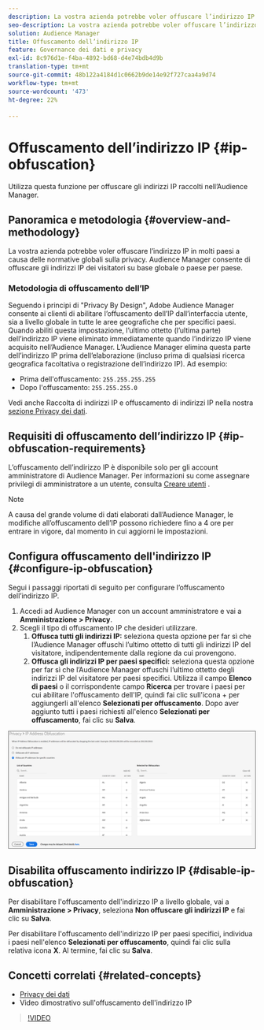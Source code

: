 ```yaml
---
description: La vostra azienda potrebbe voler offuscare l’indirizzo IP in molti paesi a causa delle normative globali sulla privacy. Audience Manager consente di offuscare gli indirizzi IP dei visitatori su base globale o paese per paese.
seo-description: La vostra azienda potrebbe voler offuscare l’indirizzo IP in molti paesi a causa delle normative globali sulla privacy. Audience Manager consente di offuscare gli indirizzi IP dei visitatori su base globale o paese per paese.
solution: Audience Manager
title: Offuscamento dell’indirizzo IP
feature: Governance dei dati e privacy
exl-id: 8c976d1e-f4ba-4892-bd68-d4e74bdb4d9b
translation-type: tm+mt
source-git-commit: 48b122a4184d1c0662b9de14e92f727caa4a9d74
workflow-type: tm+mt
source-wordcount: '473'
ht-degree: 22%

---
```


# Offuscamento dell’indirizzo IP {#ip-obfuscation}

Utilizza questa funzione per offuscare gli indirizzi IP raccolti nell’Audience Manager.

## Panoramica e metodologia {#overview-and-methodology}

La vostra azienda potrebbe voler offuscare l’indirizzo IP in molti paesi a causa delle normative globali sulla privacy. Audience Manager consente di offuscare gli indirizzi IP dei visitatori su base globale o paese per paese.

### Metodologia di offuscamento dell’IP

Seguendo i principi di &quot;Privacy By Design&quot;, Adobe Audience Manager consente ai clienti di abilitare l’offuscamento dell’IP dall’interfaccia utente, sia a livello globale in tutte le aree geografiche che per specifici paesi. Quando abiliti questa impostazione, l’ultimo ottetto (l’ultima parte) dell’indirizzo IP viene eliminato immediatamente quando l’indirizzo IP viene acquisito nell’Audience Manager. L’Audience Manager elimina questa parte dell’indirizzo IP prima dell’elaborazione (incluso prima di qualsiasi ricerca geografica facoltativa o registrazione dell’indirizzo IP). Ad esempio:

* Prima dell&#39;offuscamento: `255.255.255.255`
* Dopo l&#39;offuscamento: `255.255.255.0`

Vedi anche Raccolta di indirizzi IP e offuscamento di indirizzi IP nella nostra [sezione Privacy dei dati](/help/using/overview/data-security-and-privacy/data-privacy.md).

## Requisiti di offuscamento dell’indirizzo IP {#ip-obfuscation-requirements}

L’offuscamento dell’indirizzo IP è disponibile solo per gli account amministratore di Audience Manager. Per informazioni su come assegnare privilegi di amministratore a un utente, consulta [Creare utenti](/help/using/features/administration/administration-overview.md#create-users) .

>[!NOTE]
>
> A causa del grande volume di dati elaborati dall’Audience Manager, le modifiche all’offuscamento dell’IP possono richiedere fino a 4 ore per entrare in vigore, dal momento in cui aggiorni le impostazioni.

## Configura offuscamento dell&#39;indirizzo IP {#configure-ip-obfuscation}

Segui i passaggi riportati di seguito per configurare l’offuscamento dell’indirizzo IP.

1. Accedi ad Audience Manager con un account amministratore e vai a **Amministrazione > Privacy**.
2. Scegli il tipo di offuscamento IP che desideri utilizzare.
   1. **Offusca tutti gli indirizzi IP:**  seleziona questa opzione per far sì che l’Audience Manager offuschi l’ultimo ottetto di tutti gli indirizzi IP del visitatore, indipendentemente dalla regione da cui provengono.
   2. **Offusca gli indirizzi IP per paesi specifici:**  seleziona questa opzione per far sì che l’Audience Manager offuschi l’ultimo ottetto degli indirizzi IP del visitatore per paesi specifici. Utilizza il campo **Elenco di paesi** o il corrispondente campo **Ricerca** per trovare i paesi per cui abilitare l&#39;offuscamento dell&#39;IP, quindi fai clic sull&#39;icona + per aggiungerli all&#39;elenco **Selezionati per offuscamento**. Dopo aver aggiunto tutti i paesi richiesti all&#39;elenco **Selezionati per offuscamento**, fai clic su **Salva**.

![](assets/ip-obfuscation.png)

## Disabilita offuscamento indirizzo IP {#disable-ip-obfuscation}

Per disabilitare l&#39;offuscamento dell&#39;indirizzo IP a livello globale, vai a **Amministrazione > Privacy**, seleziona **Non offuscare gli indirizzi IP** e fai clic su **Salva**.

Per disabilitare l&#39;offuscamento dell&#39;indirizzo IP per paesi specifici, individua i paesi nell&#39;elenco **Selezionati per offuscamento**, quindi fai clic sulla relativa icona **X**. Al termine, fai clic su **Salva**.

## Concetti correlati {#related-concepts}

* [Privacy dei dati](/help/using/overview/data-security-and-privacy/data-privacy.md)
* Video dimostrativo sull&#39;offuscamento dell&#39;indirizzo IP
>[!VIDEO](https://video.tv.adobe.com/v/27218/)
